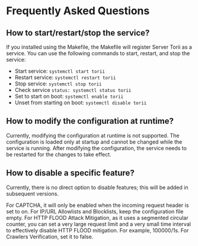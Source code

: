# Frequently Asked Questions

## How to start/restart/stop the service?
If you installed using the Makefile, the Makefile will register Server Torii as a service. You can use the following commands to start, restart, and stop the service:

- Start service: `systemctl start torii`
- Restart service: `systemctl restart torii`
- Stop service: `systemctl stop torii`
- Check service `status: systemctl status torii`
- Set to start on boot: `systemctl enable torii`
- Unset from starting on boot: `systemctl disable torii`


## How to modify the configuration at runtime?

Currently, modifying the configuration at runtime is not supported. The configuration is loaded only at startup and cannot be changed while the service is running.
After modifying the configuration, the service needs to be restarted for the changes to take effect.

## How to disable a specific feature?
Currently, there is no direct option to disable features; this will be added in subsequent versions.

For CAPTCHA, it will only be enabled when the incoming request header is set to on.
For IP/URL Allowlists and Blocklists, keep the configuration file empty.
For HTTP FLOOD Attack Mitigation, as it uses a segmented circular counter, you can set a very large request limit and a very small time interval to effectively disable HTTP FLOOD mitigation. For example, 100000/1s.
For Crawlers Verification, set it to false.